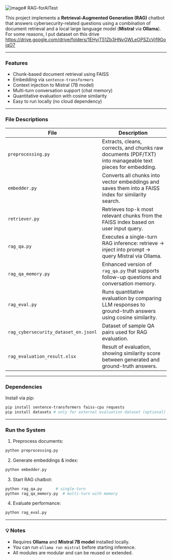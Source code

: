 ![image](https://github.com/user-attachments/assets/dc711d61-dab3-4a65-a12e-557f83a8c100)# RAG-forAITest

This project implements a **Retrieval-Augmented Generation (RAG)** chatbot that answers cybersecurity-related questions using a combination of document retrieval and a local large language model (**Mistral** via **Ollama**).
For some reasons, I put dataset on this drive https://drive.google.com/drive/folders/1EHyiT51Zb3HNvGWLeOPSZcVjf9GoiqO7

---

### Features

* Chunk-based document retrieval using FAISS
* Embedding via `sentence-transformers`
* Context injection to Mistral (7B model)
* Multi-turn conversation support (chat memory)
* Quantitative evaluation with cosine similarity
* Easy to run locally (no cloud dependency)

---

### File Descriptions

| File                                 | Description                                                                                               |
| ------------------------------------ | --------------------------------------------------------------------------------------------------------- |
| `preprocessing.py`                   | Extracts, cleans, corrects, and chunks raw documents (PDF/TXT) into manageable text pieces for embedding. |
| `embedder.py`                        | Converts all chunks into vector embeddings and saves them into a FAISS index for similarity search.       |
| `retriever.py`                       | Retrieves top-k most relevant chunks from the FAISS index based on user input query.                      |
| `rag_qa.py`                          | Executes a single-turn RAG inference: retrieve → inject into prompt → query Mistral via Ollama.           |
| `rag_qa_memory.py`                   | Enhanced version of `rag_qa.py` that supports follow-up questions and conversation memory.                |
| `rag_eval.py`                        | Runs quantitative evaluation by comparing LLM responses to ground-truth answers using cosine similarity.  |
| `rag_cybersecurity_dataset_en.jsonl` | Dataset of sample QA pairs used for RAG evaluation.                                                       |
| `rag_evaluation_result.xlsx`         | Result of evaluation, showing similarity score between generated and ground-truth answers.                |

---

### Dependencies

Install via pip:

```bash
pip install sentence-transformers faiss-cpu requests
pip install datasets # only for external evaluation dataset (optional)
```

---

### Run the System

1. Preprocess documents:

```bash
python preprocessing.py
```

2. Generate embeddings & index:

```bash
python embedder.py
```

3. Start RAG chatbot:

```bash
python rag_qa.py      # single-turn
python rag_qa_memory.py  # multi-turn with memory
```

4. Evaluate performance:

```bash
python rag_eval.py
```

---

### 💡 Notes

* Requires **Ollama** and **Mistral 7B model** installed locally.
* You can run `ollama run mistral` before starting inference.
* All modules are modular and can be reused or extended.


